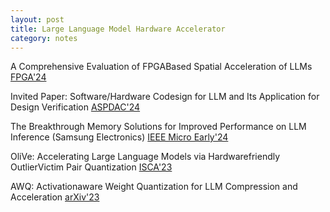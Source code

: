 ```yaml
---
layout: post
title: Large Language Model Hardware Accelerator
category: notes
---
```


A Comprehensive Evaluation of FPGABased Spatial Acceleration of LLMs [FPGA'24](https://dl.acm.org/doi/abs/10.1145/3626202.3637600)

Invited Paper: Software/Hardware Codesign for LLM and Its Application for Design Verification [ASPDAC'24](https://ieeexplore.ieee.org/abstract/document/10473893?casa_token=jtqlhEEQSUgAAAAA:nEozyYx6DDfeQL_nR60PHFTIRXJgiXrfOW6qjqOLjD5uhvnzwiiGNnJQ2BTY667WgwsjTEQ)

The Breakthrough Memory Solutions for Improved Performance on LLM Inference (Samsung Electronics) [IEEE Micro Early'24](https://ieeexplore.ieee.org/abstract/document/10477465?casa_token=HIWBOeDFCQAAAAA:tEQsY8r6J8IuhRbLwkHiGALzRfDzzmnI8rfQGitDZANU87VZLSCJxU9qoGJIOnQRN1VwKUTg)

OliVe: Accelerating Large Language Models via Hardwarefriendly OutlierVictim Pair Quantization [ISCA'23](https://dl.acm.org/doi/abs/10.1145/3579371.3589038?casa_token=oC0Xzyuq1qsAAAAA:YUKnbev78hWOmAaDpn5ql0ye7UWCwKsuMPs5M5c13Vc3eo3MvdbSIxX7FCgzOOdW1puKMpuuxhevA)

AWQ: Activationaware Weight Quantization for LLM Compression and Acceleration [arXiv'23](https://arxiv.org/abs/2306.00978)
